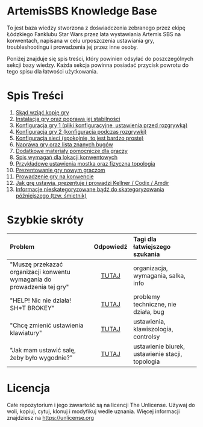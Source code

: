 # ArtemisSBS Knowledge Base
To jest baza wiedzy stworzona z doświadczenia zebranego przez ekipę Łódzkiego Fanklubu Star Wars przez lata wystawiania Artemis SBS na konwentach, napisana w celu urposzczenia ustawiania gry, troubleshootingu i prowadzenia jej przez inne osoby.

Poniżej znajduje się spis treści, który powinien odsyłać do poszczególnych sekcji bazy wiedzy. Każda sekcja powinna posiadać przycisk powrotu do tego spisu dla łatwości użytkowania.

# Spis Treści
1. [Skąd wziąć kopię gry]()
2. [Instalacja gry oraz poprawa jej stabilności]()
3. [Konfiguracja gry 1 (pliki konfiguracyjne, ustawienia przed rozgrywką)]()
4. [Konfiguracja gry 2 (konfiguracja podczas rozgrywki)]()
5. [Konfiguracja sieci (spokojnie, to jest bardzo proste)]()
6. [Naprawa gry oraz lista znanych bugów]()
7. [Dodatkowe materiały pomocnicze dla graczy]()
8. [Spis wymagań dla lokacji konwentowych]()
9. [Przykładowe ustawienia mostka oraz fizyczna topologia]()
10. [Prezentowanie gry nowym graczom]()
11. [Prowadzenie gry na konwencie]()
12. [Jak grę ustawia, prezentuje i prowadzi Kellner / Codix / Amdir]()
13. [Informacje nieskategoryzowane bądź do skategoryzowania późniejszego (tzw. śmietnik)]()

# Szybkie skróty
Problem 																| Odpowiedź | Tagi dla łatwiejszego szukania
:--- 																	| :---: 	| :---
"Muszę przekazać organizacji konwentu wymagania do prowadzenia tej gry" | [TUTAJ]() | organizacja, wymagania, salka, info
"HELP! Nic nie działa! SH*T BROKEY" 									| [TUTAJ]() | problemy techniczne, nie działa, bug
"Chcę zmienić ustawienia klawiatury" 									| [TUTAJ]() | ustawienia, klawiszologia, controlsy
"Jak mam ustawić salę, żeby było wygodnie?" 							| [TUTAJ]() | ustawienie biurek, ustawienie stacji, topologia

# Licencja
Całe repozytorium i jego zawartość są na licencji The Unlicense. Używaj do woli, kopiuj, cytuj, klonuj i modyfikuj wedle uznania.
Więcej informacji znajdziesz na <https://unlicense.org>
